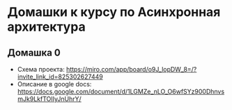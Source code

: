 # Домашки к курсу по Асинхронная архитектура

## Домашка 0

* Схема проекта: https://miro.com/app/board/o9J_lopDW_8=/?invite_link_id=825302627449
* Описание в google docs: https://docs.google.com/document/d/1LGMZe_nLO_O6wfSYz900DhnvsmJk9LkfTOIIyJnUhrY/
